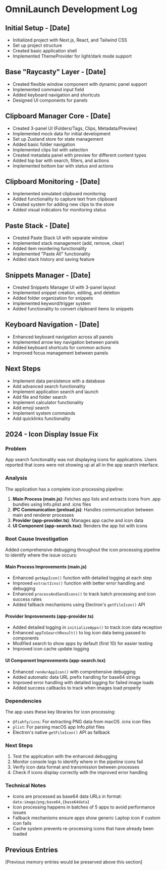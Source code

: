 # OmniLaunch Development Log

## Initial Setup - [Date]

- Initialized project with Next.js, React, and Tailwind CSS
- Set up project structure
- Created basic application shell
- Implemented ThemeProvider for light/dark mode support

## Base "Raycasty" Layer - [Date]

- Created flexible window component with dynamic panel support
- Implemented command input field
- Added keyboard navigation and shortcuts
- Designed UI components for panels

## Clipboard Manager Core - [Date]

- Created 3-panel UI (Folders/Tags, Clips, Metadata/Preview)
- Implemented mock data for initial development
- Set up Zustand store for state management
- Added basic folder navigation
- Implemented clips list with selection
- Created metadata panel with preview for different content types
- Added top bar with search, filters, and actions
- Implemented bottom bar with status and actions

## Clipboard Monitoring - [Date]

- Implemented simulated clipboard monitoring
- Added functionality to capture text from clipboard
- Created system for adding new clips to the store
- Added visual indicators for monitoring status

## Paste Stack - [Date]

- Created Paste Stack UI with separate window
- Implemented stack management (add, remove, clear)
- Added item reordering functionality
- Implemented "Paste All" functionality
- Added stack history and saving feature

## Snippets Manager - [Date]

- Created Snippets Manager UI with 3-panel layout
- Implemented snippet creation, editing, and deletion
- Added folder organization for snippets
- Implemented keyword/trigger system
- Added functionality to convert clipboard items to snippets

## Keyboard Navigation - [Date]

- Enhanced keyboard navigation across all panels
- Implemented arrow key navigation between panels
- Added keyboard shortcuts for common actions
- Improved focus management between panels

## Next Steps

- Implement data persistence with a database
- Add advanced search functionality
- Implement application search and launch
- Add file and folder search
- Implement calculator functionality
- Add emoji search
- Implement system commands
- Add quicklinks functionality

## 2024 - Icon Display Issue Fix

### Problem
App search functionality was not displaying icons for applications. Users reported that icons were not showing up at all in the app search interface.

### Analysis
The application has a complete icon processing pipeline:
1. **Main Process (main.js)**: Fetches app lists and extracts icons from .app bundles using Info.plist and .icns files
2. **IPC Communication (preload.js)**: Handles communication between main and renderer processes
3. **Provider (app-provider.ts)**: Manages app cache and icon data 
4. **UI Component (app-search.tsx)**: Renders the app list with icons

### Root Cause Investigation
Added comprehensive debugging throughout the icon processing pipeline to identify where the issue occurs:

#### Main Process Improvements (main.js)
- Enhanced `getAppIcon()` function with detailed logging at each step
- Improved `extractIcns()` function with better error handling and debugging
- Enhanced `processAndSendIcons()` to track batch processing and icon success rates
- Added fallback mechanisms using Electron's `getFileIcon()` API

#### Provider Improvements (app-provider.ts)  
- Added detailed logging in `initializeApps()` to track icon data reception
- Enhanced `appToSearchResult()` to log icon data being passed to components
- Modified search to show apps by default (first 10) for easier testing
- Improved icon cache update logging

#### UI Component Improvements (app-search.tsx)
- Enhanced `renderAppIcon()` with comprehensive debugging
- Added automatic data URL prefix handling for base64 strings
- Improved error handling with detailed logging for failed image loads
- Added success callbacks to track when images load properly

### Dependencies
The app uses these key libraries for icon processing:
- `@fiahfy/icns`: For extracting PNG data from macOS .icns icon files
- `plist`: For parsing macOS app Info.plist files
- Electron's native `getFileIcon()` API as fallback

### Next Steps
1. Test the application with the enhanced debugging
2. Monitor console logs to identify where in the pipeline icons fail
3. Verify icon data format and transmission between processes
4. Check if icons display correctly with the improved error handling

### Technical Notes
- Icons are processed as base64 data URLs in format: `data:image/png;base64,{base64data}`
- Icon processing happens in batches of 5 apps to avoid performance issues
- Fallback mechanisms ensure apps show generic Laptop icon if custom icon fails
- Cache system prevents re-processing icons that have already been loaded

## Previous Entries
[Previous memory entries would be preserved above this section]
